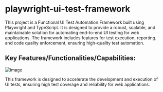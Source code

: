 # playwright-ui-test-framework
This project is a Functional UI Test Automation Framework built using Playwright and TypeScript. It is designed to provide a robust, scalable, and maintainable solution for automating end-to-end UI testing for web applications. The framework includes features for test execution, reporting, and code quality enforcement, ensuring high-quality test automation.

## Key Features/Functionalities/Capabilities:

![image](https://github.com/user-attachments/assets/5cb8b12a-c7f2-4d9a-b69f-a626b5224060)

This framework is designed to accelerate the development and execution of UI tests, ensuring high test coverage and reliability for web applications.
